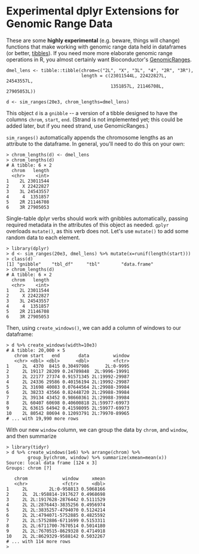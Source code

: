 # Experimental dplyr Extensions for Genomic Range Data

These are some **highly experimental** (e.g. beware, things will change)
functions that make working with genomic range data held in dataframes (or
better, [tibbles](https://github.com/tidyverse/tibble)). If you need more more
elaborate genomic range operations in R, you almost certainly want
Bioconductor's
[GenomicRanges](https://bioconductor.org/packages/release/bioc/html/GenomicRanges.html).


```{R}
dmel_lens <- tibble::tibble(chrom=c("2L", "X", "3L", "4", "2R", "3R"),
                            length = c(23011544L, 22422827L, 24543557L, 
                                       1351857L, 21146708L, 27905053L))

d <- sim_ranges(20e3, chrom_lengths=dmel_lens)
```

This object `d` is a `gnibble` -- a version of a tibble designed to have the
columns `chrom`, `start`, `end`. (Strand is not implemented yet; this could be
added later, but if you need strand, use GenomicRanges.)

`sim_ranges()` automatically appends the chromosome lengths as an attribute to
the dataframe. In general, you'll need to do this on your own:

```{R}
> chrom_lengths(d) <- dmel_lens
> chrom_lengths(d)
# A tibble: 6 × 2
  chrom   length
  <chr>    <int>
1    2L 23011544
2     X 22422827
3    3L 24543557
4     4  1351857
5    2R 21146708
6    3R 27905053
```

Single-table dplyr verbs should work with gnibbles automatically, passing
required metadata in the attributes of this object as needed. `gplyr` overloads
`mutate()`, as this verb does not.  Let's use `mutate()` to add some random
data to each element. 

```{R}
> library(dplyr)
> d <- sim_ranges(20e3, dmel_lens) %>% mutate(x=runif(length(start)))
> class(d)
[1] "gnibble"    "tbl_df"     "tbl"        "data.frame"
> chrom_lengths(d)
# A tibble: 6 × 2
  chrom   length
  <chr>    <int>
1    2L 23011544
2     X 22422827
3    3L 24543557
4     4  1351857
5    2R 21146708
6    3R 27905053
```

Then, using `create_windows()`, we can add a column of windows to our
dataframe:

```{R}
> d %>% create_windows(width=10e3)
# A tibble: 20,000 × 5
   chrom start   end       data         window
   <chr> <dbl> <dbl>      <dbl>         <fctr>
1     2L  4370  8415 0.30497986      2L:0-9995
2     2L 19117 28209 0.24789848  2L:9996-19991
3     2L 22177 27374 0.91571345 2L:19992-29987
4     2L 24336 29586 0.40156194 2L:19992-29987
5     2L 31698 40083 0.07644564 2L:29988-39984
6     2L 38233 43566 0.82448720 2L:29988-39984
7     2L 39134 43452 0.98660361 2L:29988-39984
8     2L 60407 60698 0.40600818 2L:59977-69973
9     2L 63615 64942 0.41598095 2L:59977-69973
10    2L 80542 80694 0.12093791 2L:79970-89965
# ... with 19,990 more rows
```
 
With our new `window` column, we can group the data by `chrom`, and `window`,
and then summarize 

```{R}
> library(tidyr)
> d %>% create_windows(1e6) %>% arrange(chrom) %>% 
        group_by(chrom, window) %>% summarize(xmean=mean(x))
Source: local data frame [124 x 3]
Groups: chrom [?]

   chrom             window     xmean
   <chr>             <fctr>     <dbl>
1     2L        2L:0-958813 0.5068166
2     2L  2L:958814-1917627 0.4968698
3     2L 2L:1917628-2876442 0.5111529
4     2L 2L:2876443-3835256 0.4956974
5     2L 2L:3835257-4794070 0.5124214
6     2L 2L:4794071-5752885 0.4825592
7     2L 2L:5752886-6711699 0.5153311
8     2L 2L:6711700-7670514 0.5014180
9     2L 2L:7670515-8629328 0.4714918
10    2L 2L:8629329-9588142 0.5032267
# ... with 114 more rows
>
```


